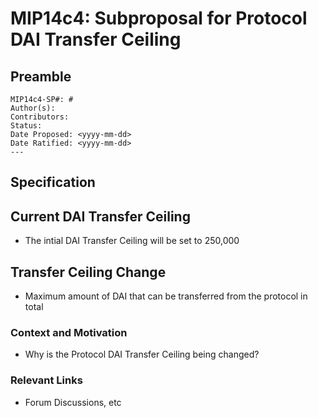 # MIP14c4: Subproposal for Protocol DAI Transfer Ceiling

## Preamble
```
MIP14c4-SP#: #
Author(s):
Contributors:
Status: 
Date Proposed: <yyyy-mm-dd>
Date Ratified: <yyyy-mm-dd>
---
```
## Specification 

## Current DAI Transfer Ceiling

- The intial DAI Transfer Ceiling will be set to 250,000

## Transfer Ceiling Change

- Maximum amount of DAI that can be transferred from the protocol in total

### Context and Motivation

- Why is the Protocol DAI Transfer Ceiling being changed?

### Relevant Links
    
- Forum Discussions, etc
